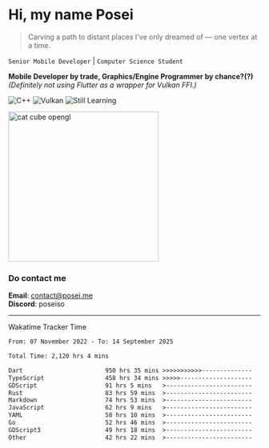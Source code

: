 # Hi, my name Posei

> Carving a path to distant places I've only dreamed of — one vertex at a time.

`Senior Mobile Developer` | `Computer Science Student`  

**Mobile Developer by trade, Graphics/Engine Programmer by chance?(?)**  
_(Definitely not using Flutter as a wrapper for Vulkan FFI.)_

![C++](https://img.shields.io/badge/C++-00599C?style=flat&logo=c%2B%2B&logoColor=white)
![Vulkan](https://img.shields.io/badge/Vulkan-AC162C?style=flat&logo=vulkan&logoColor=white)
![Still Learning](https://img.shields.io/badge/Still%20Learning-FFCC00?style=flat&logoColor=white)

  <img src="https://github.com/user-attachments/assets/54c92bc8-af3e-4bf1-b442-e889f1c01633" width="300" alt="cat cube opengl" />

### Do contact me

**Email**: [contact@posei.me](mailto:contact@posei.me)  
**Discord**: poseiso

---

Wakatime Tracker Time

<!--START_SECTION:waka-->

```txt
From: 07 November 2022 - To: 14 September 2025

Total Time: 2,120 hrs 4 mins

Dart                       950 hrs 35 mins >>>>>>>>>>>--------------   44.84 %
TypeScript                 458 hrs 34 mins >>>>>--------------------   21.63 %
GDScript                   91 hrs 5 mins   >------------------------   04.30 %
Rust                       83 hrs 59 mins  >------------------------   03.96 %
Markdown                   74 hrs 53 mins  >------------------------   03.53 %
JavaScript                 62 hrs 9 mins   >------------------------   02.93 %
YAML                       58 hrs 10 mins  >------------------------   02.74 %
Go                         52 hrs 46 mins  >------------------------   02.49 %
GDScript3                  49 hrs 18 mins  >------------------------   02.33 %
Other                      42 hrs 22 mins  >------------------------   02.00 %
```

<!--END_SECTION:waka-->
